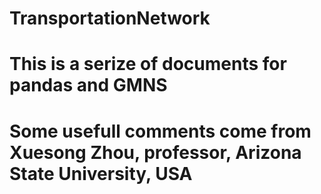 # TransportationNetwork
# This is a serize of documents for pandas and GMNS
# Some usefull comments come from Xuesong Zhou, professor, Arizona State University, USA
